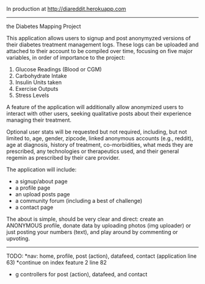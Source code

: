 
In production at http://diareddit.herokuapp.com

-------------------------------------------------------

the Diabetes Mapping Project

This application allows users to signup and post anonymyzed versions of their diabetes treatment management logs.  These logs can be uploaded and attached to their account to be compiled over time, focusing on five major variables, in order of importance to the project:

1.  Glucose Readings (Blood or CGM)
2.  Carbohydrate Intake
3.  Insulin Units taken
4.  Exercise Outputs
5.  Stress Levels

A feature of the application will additionally allow anonymized users to interact with other users, seeking qualitative posts about their experience managing their treatment.

Optional user stats will be requested but not required, including, but not limited to, age, gender, zipcode, linked anonymous accounts (e.g., reddit), age at diagnosis, history of treatment, co-morbidities, what meds they are prescribed, any technologies or therapeutics used, and their general regemin as prescribed by their care provider.

The application will include:

* a signup/about page
* a profile page
* an upload posts page
* a community forum (including a best of challenge)
* a contact page

The about is simple, should be very clear and direct: create an ANONYMOUS profile, donate data by uploading photos (img uploader) or just posting your numbers (text), and play around by commenting or upvoting.


-------------------------------------------------------

TODO:
*nav: home, profile, post (action), datafeed, contact (application line 63)
*continue on index feature 2 line 82
* g controllers for post (action), datafeed, and contact









